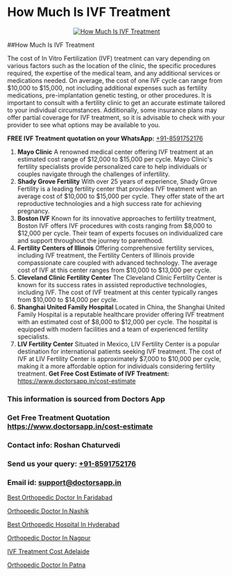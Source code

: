 # How Much Is IVF Treatment

<p align="center">
  <a href="https://doctorsapp.in/treatment/ivf-treatment">
    <img src="https://doctorsapp.co.in/uploads/treatment_image/ICSI.jpg" alt="How Much Is IVF Treatment">
  </a>
</p>
##How Much Is IVF Treatment

The cost of In Vitro Fertilization (IVF) treatment can vary depending on various factors such as the location of the clinic, the specific procedures required, the expertise of the medical team, and any additional services or medications needed. On average, the cost of one IVF cycle can range from $10,000 to $15,000, not including additional expenses such as fertility medications, pre-implantation genetic testing, or other procedures. It is important to consult with a fertility clinic to get an accurate estimate tailored to your individual circumstances. Additionally, some insurance plans may offer partial coverage for IVF treatment, so it is advisable to check with your provider to see what options may be available to you.

**FREE IVF Treatment quotation on your WhatsApp:**  [+91-8591752176](https://api.whatsapp.com/send?phone=8591752176)

1) **Mayo Clinic**   A renowned medical center offering IVF treatment at an estimated cost range of $12,000 to $15,000 per cycle. Mayo Clinic's fertility specialists provide personalized care to help individuals or couples navigate through the challenges of infertility.
2) **Shady Grove Fertility**   With over 25 years of experience, Shady Grove Fertility is a leading fertility center that provides IVF treatment with an average cost of $10,000 to $15,000 per cycle. They offer state of the art reproductive technologies and a high success rate for achieving pregnancy.
3) **Boston IVF**   Known for its innovative approaches to fertility treatment, Boston IVF offers IVF procedures with costs ranging from $8,000 to $12,000 per cycle. Their team of experts focuses on individualized care and support throughout the journey to parenthood.
4) **Fertility Centers of Illinois**   Offering comprehensive fertility services, including IVF treatment, the Fertility Centers of Illinois provide compassionate care coupled with advanced technology. The average cost of IVF at this center ranges from $10,000 to $13,000 per cycle.
5) **Cleveland Clinic Fertility Center**   The Cleveland Clinic Fertility Center is known for its success rates in assisted reproductive technologies, including IVF. The cost of IVF treatment at this center typically ranges from $10,000 to $14,000 per cycle.
6) **Shanghai United Family Hospital**   Located in China, the Shanghai United Family Hospital is a reputable healthcare provider offering IVF treatment with an estimated cost of $8,000 to $12,000 per cycle. The hospital is equipped with modern facilities and a team of experienced fertility specialists.
7) **LIV Fertility Center**   Situated in Mexico, LIV Fertility Center is a popular destination for international patients seeking IVF treatment. The cost of IVF at LIV Fertility Center is approximately $7,000 to $10,000 per cycle, making it a more affordable option for individuals considering fertility treatment.
**Get Free Cost Estimate of IVF Treatment:** https://www.doctorsapp.in/cost-estimate

### This information is sourced from Doctors App 
### Get Free Treatment Quotation https://www.doctorsapp.in/cost-estimate
### Contact info: Roshan Chaturvedi 
### Send us your query: [+91-8591752176](https://api.whatsapp.com/send?phone=8591752176) 
### Email id: support@doctorsapp.in

[Best Orthopedic Doctor In Faridabad](https://www.linkedin.com/pulse/best-orthopedic-doctor-faridabad-knee-replacement-treatment-vl7ke?trackingId=L%2B%2BBe%2BQMjQcs9j0jgcZYEA%3D%3D&lipi=urn%3Ali%3Apage%3Ad_flagship3_company_admin%3BII%2FSNcWiSiigR90SV5cfEQ%3D%3D)

[Orthopedic Doctor In Nashik](https://www.linkedin.com/pulse/orthopedic-doctor-nashik-doctorsapp-united-arab-emirates-dok7e?trackingId=THM0QSOzU1MT87Dd2T1jSg%3D%3D&lipi=urn%3Ali%3Apage%3Ad_flagship3_company_admin%3BSXrbBuk4SwWZ8nIcZ2zSvw%3D%3D)

[Best Orthopedic Hospital In Hyderabad](https://medium.com/@vimalrana22/best-orthopedic-hospital-in-hyderabad-e7492a968a31)

[Orthopedic Doctor In Nagpur](https://medium.com/@vimalrana22/orthopedic-doctor-in-nagpur-fb86f7f294aa)

[IVF Treatment Cost Adelaide](https://doctors-apps.github.io/doctorsapp/ivf-treatment-cost-adelaide)

[Orthopedic Doctor In Patna](https://doctors-apps.github.io/doctorsapp/orthopedic-doctor-in-patna)

